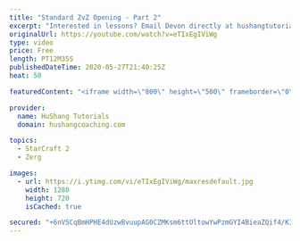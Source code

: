 ```yaml
---
title: "Standard ZvZ Opening - Part 2"
excerpt: "Interested in lessons? Email Devon directly at hushangtutorials@outlook.com ------------------------------------------------------------------------------------------------------- Want to support HuShang Tutorials directly? Patreon is a website where you can contribute a monthly donation that will help"
originalUrl: https://youtube.com/watch?v=eTIxEgIViWg
type: video
price: Free
length: PT12M35S
publishedDateTime: 2020-05-27T21:40:25Z
heat: 50

featuredContent: "<iframe width=\"800\" height=\"500\" frameborder=\"0\" src=\"https://www.youtube.com/embed/eTIxEgIViWg\" allow=\"accelerometer; autoplay; encrypted-media; gyroscope; picture-in-picture\" allowfullscreen></iframe>"

provider:
  name: HuShang Tutorials
  domain: hushangcoaching.com

topics:
  - StarCraft 2
  - Zerg

images:
  - url: https://i.ytimg.com/vi/eTIxEgIViWg/maxresdefault.jpg
    width: 1280
    height: 720
    isCached: true

secured: "+6nV5CqBmHPHE4dUzwBvuupAG0CZMKsm6ttOltowYwPzmGYI4BieaZQif4/KILM18ck9TOWyXOY8MGLBIV/6FgFW8fSGegRk092yS0/lGD2pfTikwTWI2df12TlflQp2wXRYdHmiYZlNun19AsMGuiM7HyOfRF86Pl6EFG2cJW54SbeCQM6i+yaTZZMnYc5uHzcmmnW4bAqcZX6Hj/MwkK/QDle5nyYyYc3VUJvEJA3SqLpeE64/8WWcc+acym7CWFqCdbosv0yDGgN7f5q19LMdyc5DnPKBqGjgnsNlyUNQ2QkPh3JWVC/BNr/X3qteenqsh3knUNI1LVh4+qegIifCzt0rC7jjmdl+XNjklBHVpsnL/wxv/V3Ji8/v4aCL7GbNQtM5g9iPdUmas0apWRWdTz5Ohl6SfLz9HiC9jUA=;KaGouOmwV1iQU/qj13spnw=="
---
```


